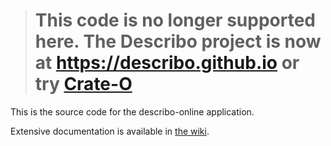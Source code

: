 ># This code is no longer supported here. The Describo project is now at https://describo.github.io or try [Crate-O](https://github.com/Arkisto-Platform/crate-o)


This is the source code for the describo-online application.

Extensive documentation is available in
[the wiki](https://github.com/Arkisto-Platform/describo-online/wiki).
